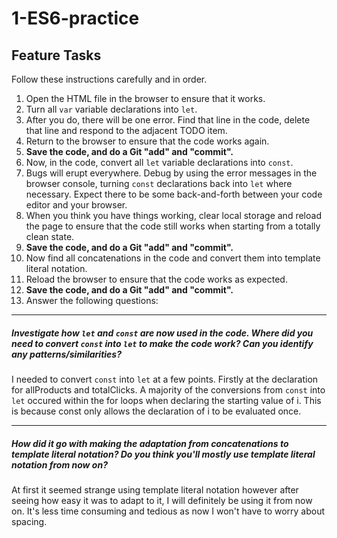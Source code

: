 # 1-ES6-practice

## Feature Tasks

Follow these instructions carefully and in order.

1. Open the HTML file in the browser to ensure that it works.
2. Turn all `var` variable declarations into `let`.
3. After you do, there will be one error. Find that line in the code, delete that line and respond to the adjacent TODO item.
4. Return to the browser to ensure that the code works again.
5. **Save the code, and do a Git "add" and "commit".**
6. Now, in the code, convert all `let` variable declarations into `const`.
7. Bugs will erupt everywhere. Debug by using the error messages in the browser console, turning `const` declarations back into `let` where necessary. Expect there to be some back-and-forth between your code editor and your browser.
8. When you think you have things working, clear local storage and reload the page to ensure that the code still works when starting from a totally clean state.
9. **Save the code, and do a Git "add" and "commit".**
10. Now find all concatenations in the code and convert them into template literal notation.
11. Reload the browser to ensure that the code works as expected.
12. **Save the code, and do a Git "add" and "commit".**
13. Answer the following questions:

---

##### Investigate how `let` and `const` are now used in the code. Where did you need to convert `const` into `let` to make the code work? Can you identify any patterns/similarities?

I needed to convert `const` into `let` at a few points. Firstly at the declaration for allProducts and totalClicks. A majority of the conversions from `const` into `let` occured within the for loops when declaring the starting value of i. This is because const only allows the declaration of i to be evaluated once. 

---

##### How did it go with making the adaptation from concatenations to template literal notation? Do you think you'll mostly use template literal notation from now on?

At first it seemed strange using template literal notation however after seeing how easy it was to adapt to it, I will definitely be using it from now on. It's less time consuming and tedious as now I won't have to worry about spacing. 
